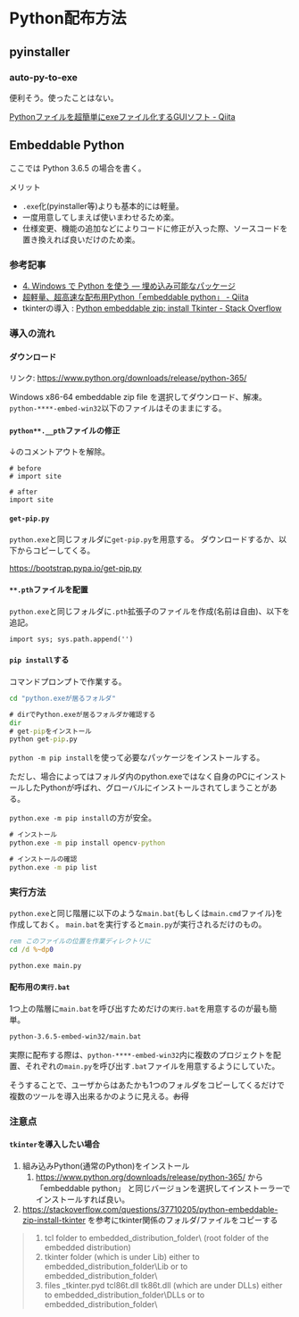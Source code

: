 # Python配布方法

## pyinstaller

### auto-py-to-exe

便利そう。使ったことはない。

[Pythonファイルを超簡単にexeファイル化するGUIソフト - Qiita](https://qiita.com/osorezugoing/items/4ea5249c43c0ba8b89aa)

## Embeddable Python

ここでは Python 3.6.5 の場合を書く。

メリット

- `.exe`化(pyinstaller等)よりも基本的には軽量。
- 一度用意してしまえば使いまわせるため楽。
- 仕様変更、機能の追加などによりコードに修正が入った際、ソースコードを置き換えれば良いだけのため楽。

### 参考記事

- [4. Windows で Python を使う — 埋め込み可能なパッケージ](https://docs.python.org/ja/3/using/windows.html#the-embeddable-package)
- [超軽量、超高速な配布用Python「embeddable python」 - Qiita](https://qiita.com/mm_sys/items/1fd3a50a930dac3db299)
- tkinterの導入 : [Python embeddable zip: install Tkinter - Stack Overflow](https://stackoverflow.com/questions/37710205/python-embeddable-zip-install-tkinter)

### 導入の流れ

#### ダウンロード

リンク: https://www.python.org/downloads/release/python-365/

Windows x86-64 embeddable zip file を選択してダウンロード、解凍。
`python-****-embed-win32`以下のファイルはそのままにする。

#### `python**.__pth`ファイルの修正

↓のコメントアウトを解除。

```
# before
# import site

# after
import site
```

#### `get-pip.py`

`python.exe`と同じフォルダに`get-pip.py`を用意する。
ダウンロードするか、以下からコピーしてくる。

https://bootstrap.pypa.io/get-pip.py

#### `**.pth`ファイルを配置

`python.exe`と同じフォルダに`.pth`拡張子のファイルを作成(名前は自由)、以下を追記。

```
import sys; sys.path.append('')
```

#### `pip install`する

コマンドプロンプトで作業する。

```bat
cd "python.exeが居るフォルダ"

# dirでPython.exeが居るフォルダか確認する
dir
# get-pipをインストール
python get-pip.py
```

`python -m pip install`を使って必要なパッケージをインストールする。

ただし、場合によってはフォルダ内のpython.exeではなく自身のPCにインストールしたPythonが呼ばれ、グローバルにインストールされてしまうことがある。

`python.exe -m pip install`の方が安全。

```bat
# インストール
python.exe -m pip install opencv-python

# インストールの確認
python.exe -m pip list
```

### 実行方法

`python.exe`と同じ階層に以下のような`main.bat`(もしくは`main.cmd`ファイル)を作成しておく。
`main.bat`を実行すると`main.py`が実行されるだけのもの。

```bat:main.bat
rem このファイルの位置を作業ディレクトリに
cd /d %~dp0

python.exe main.py
```

#### 配布用の`実行.bat`

1つ上の階層に`main.bat`を呼び出すためだけの`実行.bat`を用意するのが最も簡単。

```bat:実行.bat
python-3.6.5-embed-win32/main.bat
```

実際に配布する際は、`python-****-embed-win32`内に複数のプロジェクトを配置、それぞれの`main.py`を呼び出す`.bat`ファイルを用意するようにしていた。

そうすることで、ユーザからはあたかも1つのフォルダをコピーしてくるだけで複数のツールを導入出来るかのように見える。~~お得~~

### 注意点

#### `tkinter`を導入したい場合

1. 組み込みPython(通常のPython)をインストール
   1. https://www.python.org/downloads/release/python-365/ から「embeddable python」 と同じバージョンを選択してインストーラーでインストールすれば良い。
2. https://stackoverflow.com/questions/37710205/python-embeddable-zip-install-tkinter を参考にtkinter関係のフォルダ/ファイルをコピーする

  > 1. tcl folder to embedded_distribution_folder\ (root folder of the embedded distribution)
  > 2. tkinter folder (which is under Lib) either to embedded_distribution_folder\Lib or to embedded_distribution_folder\
  > 3. files _tkinter.pyd tcl86t.dll tk86t.dll (which are under DLLs) either to embedded_distribution_folder\DLLs or to embedded_distribution_folder\